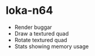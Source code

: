 # loka-n64

- Render buggar
- Draw a textured quad
- Rotate textured quad
- Stats showing memory usage